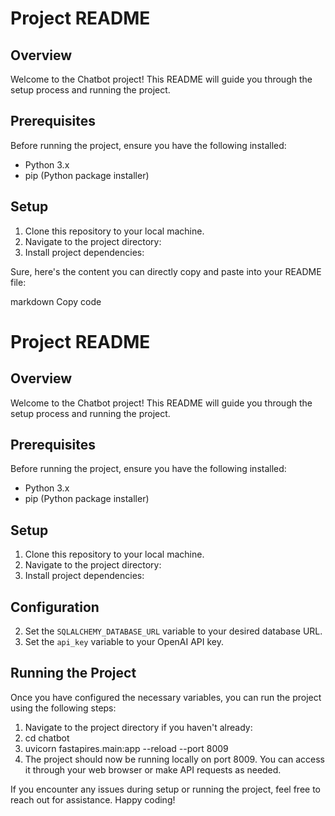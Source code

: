 # Project README

## Overview
Welcome to the Chatbot project! This README will guide you through the setup process and running the project.

## Prerequisites
Before running the project, ensure you have the following installed:
- Python 3.x
- pip (Python package installer)

## Setup
1. Clone this repository to your local machine.
2. Navigate to the project directory:
3. Install project dependencies:

Sure, here's the content you can directly copy and paste into your README file:

markdown
Copy code
# Project README

## Overview
Welcome to the Chatbot project! This README will guide you through the setup process and running the project.

## Prerequisites
Before running the project, ensure you have the following installed:
- Python 3.x
- pip (Python package installer)

## Setup
1. Clone this repository to your local machine.
2. Navigate to the project directory:
3. Install project dependencies:



## Configuration
2. Set the `SQLALCHEMY_DATABASE_URL` variable to your desired database URL.
3. Set the `api_key` variable to your OpenAI API key.

## Running the Project
Once you have configured the necessary variables, you can run the project using the following steps:

1. Navigate to the project directory if you haven't already:
2. cd chatbot
3. uvicorn fastapires.main:app --reload --port 8009
4. The project should now be running locally on port 8009. You can access it through your web browser or make API requests as needed.

If you encounter any issues during setup or running the project, feel free to reach out for assistance. Happy coding!


